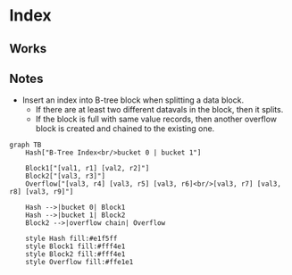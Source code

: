 # Index

## Works


## Notes

- Insert an index into B-tree block when splitting a data block.
    -  If there are at least two different datavals in the block, then it splits.
    -  If the block is full with same value records, then another overflow block is created and chained to the existing one.

```mermaid
graph TB
    Hash["B-Tree Index<br/>bucket 0 | bucket 1"]
    
    Block1["[val1, r1] [val2, r2]"]
    Block2["[val3, r3]"]
    Overflow["[val3, r4] [val3, r5] [val3, r6]<br/>[val3, r7] [val3, r8] [val3, r9]"]
    
    Hash -->|bucket 0| Block1
    Hash -->|bucket 1| Block2
    Block2 -->|overflow chain| Overflow
    
    style Hash fill:#e1f5ff
    style Block1 fill:#fff4e1
    style Block2 fill:#fff4e1
    style Overflow fill:#ffe1e1
```

